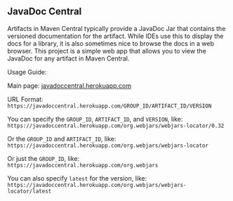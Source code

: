 JavaDoc Central
---------------

Artifacts in Maven Central typically provide a JavaDoc Jar that contains the versioned documentation for the artifact.  While IDEs use this to display the docs for a library, it is also sometimes nice to browse the docs in a web browser.  This project is a simple web app that allows you to view the JavaDoc for any artifact in Maven Central.

Usage Guide:

Main page: [javadoccentral.herokuapp.com](http://javadoccentral.herokuapp.com)

URL Format: `https://javadoccentral.herokuapp.com/GROUP_ID/ARTIFACT_ID/VERSION`

You can specify the `GROUP_ID`, `ARTIFACT_ID`, and `VERSION`, like:  
`https://javadoccentral.herokuapp.com/org.webjars/webjars-locator/0.32`

Or the `GROUP_ID` and `ARTIFACT_ID`, like:  
`https://javadoccentral.herokuapp.com/org.webjars/webjars-locator`

Or just the `GROUP_ID`, like:  
`https://javadoccentral.herokuapp.com/org.webjars`

You can also specify `latest` for the version, like:  
`https://javadoccentral.herokuapp.com/org.webjars/webjars-locator/latest`
